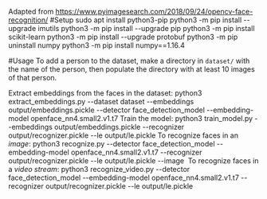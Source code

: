 Adapted from https://www.pyimagesearch.com/2018/09/24/opencv-face-recognition/
#Setup
    sudo apt install python3-pip
    python3 -m pip install --upgrade imutils
    python3 -m pip install --upgrade pip
    python3 -m pip install scikit-learn
    python3 -m pip install --upgrade protobuf
    python3 -m pip uninstall numpy
    python3 -m pip install numpy==1.16.4

#Usage
To add a person to the dataset, make a directory in `dataset/` with the name of the person, then populate the directory with at least 10 images of that person.

Extract embeddings from the faces in the dataset:
    python3 extract_embeddings.py --dataset dataset --embeddings output/embeddings.pickle --detector face_detection_model --embedding-model openface_nn4.small2.v1.t7
Train the model:
    python3 train_model.py --embeddings output/embeddings.pickle --recognizer output/recognizer.pickle --le output/le.pickle
To recognize faces in an *image*:
    python3 recognize.py --detector face_detection_model --embedding-model openface_nn4.small2.v1.t7 --recognizer output/recognizer.pickle --le output/le.pickle --image <IMAGE>
To recognize faces in a *video stream*:
    python3 recognize_video.py --detector face_detection_model --embedding-model openface_nn4.small2.v1.t7 --recognizer output/recognizer.pickle --le output/le.pickle